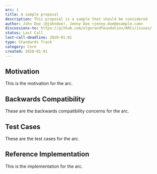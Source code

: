 ```yaml
---
arc: 1
title: A sample proposal
description: This proposal is a sample that should be considered
author: John Doe (@johndoe), Jenny Doe <jenny.doe@example.com>
discussions-to: https://github.com/algorandfoundation/ARCs/issues/
status: Last Call
last-call-deadline: 2020-01-01
type: Standards Track
category: Core
created: 2020-01-01
---
```


## Motivation
This is the motivation for the arc.

## Backwards Compatibility
These are the backwards compatibility concerns for the arc.

## Test Cases
These are the test cases for the arc.

## Reference Implementation
This is the implementation for the arc.
